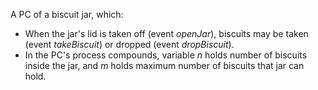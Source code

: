 A PC of a biscuit jar, which:
* When the jar's lid is taken off (event <i>openJar</i>),
biscuits may be taken (event <i>takeBiscuit</i>) or dropped (event <i>dropBiscuit</i>).
* In the PC's process compounds, variable <i>n</i> holds number of biscuits inside the jar, and <i>m</i> holds maximum number of biscuits that jar can hold.
